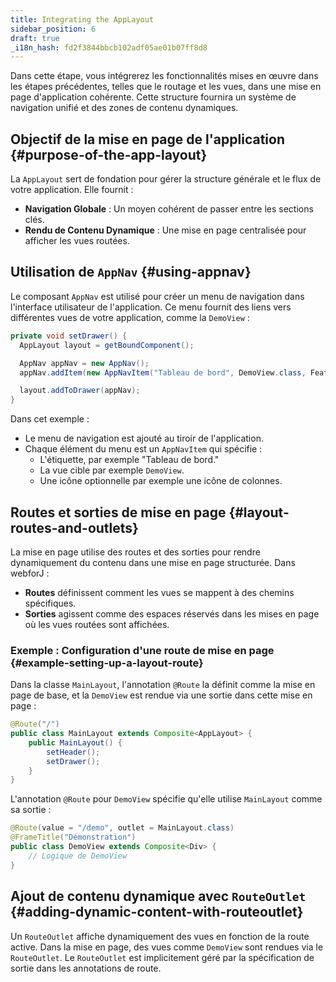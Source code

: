 ```yaml
---
title: Integrating the AppLayout
sidebar_position: 6
draft: true
_i18n_hash: fd2f3844bbcb102adf05ae01b07ff8d8
---
```

Dans cette étape, vous intégrerez les fonctionnalités mises en œuvre dans les étapes précédentes, telles que le routage et les vues, dans une mise en page d'application cohérente. Cette structure fournira un système de navigation unifié et des zones de contenu dynamiques.

## Objectif de la mise en page de l'application {#purpose-of-the-app-layout}

La `AppLayout` sert de fondation pour gérer la structure générale et le flux de votre application. Elle fournit :
- **Navigation Globale** : Un moyen cohérent de passer entre les sections clés.
- **Rendu de Contenu Dynamique** : Une mise en page centralisée pour afficher les vues routées.

## Utilisation de `AppNav` {#using-appnav}

Le composant `AppNav` est utilisé pour créer un menu de navigation dans l'interface utilisateur de l'application. Ce menu fournit des liens vers différentes vues de votre application, comme la `DemoView` :

```java title="MainLayout.java"
private void setDrawer() {
  AppLayout layout = getBoundComponent();

  AppNav appNav = new AppNav();
  appNav.addItem(new AppNavItem("Tableau de bord", DemoView.class, FeatherIcon.MESSAGE_CIRCLE.create()));

  layout.addToDrawer(appNav);
}
```

Dans cet exemple :
- Le menu de navigation est ajouté au tiroir de l'application.
- Chaque élément du menu est un `AppNavItem` qui spécifie :
  - L'étiquette, par exemple "Tableau de bord."
  - La vue cible par exemple `DemoView`.
  - Une icône optionnelle par exemple une icône de colonnes.

## Routes et sorties de mise en page {#layout-routes-and-outlets}

La mise en page utilise des routes et des sorties pour rendre dynamiquement du contenu dans une mise en page structurée. Dans webforJ :
- **Routes** définissent comment les vues se mappent à des chemins spécifiques.
- **Sorties** agissent comme des espaces réservés dans les mises en page où les vues routées sont affichées.

### Exemple : Configuration d'une route de mise en page {#example-setting-up-a-layout-route}

Dans la classe `MainLayout`, l'annotation `@Route` la définit comme la mise en page de base, et la `DemoView` est rendue via une sortie dans cette mise en page :

```java title="MainLayout.java"
@Route("/")
public class MainLayout extends Composite<AppLayout> {
    public MainLayout() {
        setHeader();
        setDrawer();
    }
}
```

L'annotation `@Route` pour `DemoView` spécifie qu'elle utilise `MainLayout` comme sa sortie :

```java title="DemoView.java"
@Route(value = "/demo", outlet = MainLayout.class)
@FrameTitle("Démonstration")
public class DemoView extends Composite<Div> {
    // Logique de DemoView
}
```

## Ajout de contenu dynamique avec `RouteOutlet` {#adding-dynamic-content-with-routeoutlet}

Un `RouteOutlet` affiche dynamiquement des vues en fonction de la route active. Dans la mise en page, des vues comme `DemoView` sont rendues via le `RouteOutlet`. Le `RouteOutlet` est implicitement géré par la spécification de sortie dans les annotations de route.
